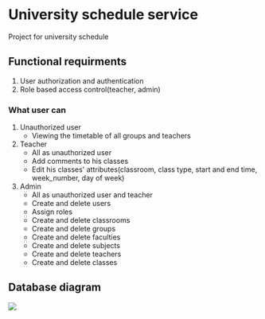 # University schedule service

Project for university schedule

## Functional requirments

1. User authorization and authentication
2. Role based access control(teacher, admin)

### What user can

1. Unauthorized user
    * Viewing the timetable of all groups and teachers
2. Teacher
    * All as unauthorized user
    * Add comments to his classes
    * Edit his classes' attributes(classroom, class type, start and end time, week_number, day of week)
3. Admin
    * All as unauthorized user and teacher
    * Create and delete users
    * Assign roles
    * Create and delete classrooms
    * Create and delete groups
    * Create and delete faculties
    * Create and delete subjects
    * Create and delete teachers
    * Create and delete classes
 
## Database diagram

![](https://gist.githubusercontent.com/KiryaHandsome/6e774d564c034c506844f6b4391d4328/raw/4f078ac75e799c906476c4b6c947fdbff246e343/db_diagram.png)
